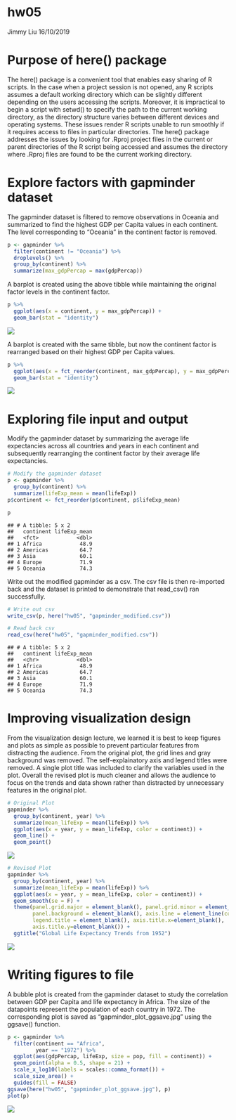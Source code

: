 hw05
================
Jimmy Liu
16/10/2019

# Purpose of here() package

The here() package is a convenient tool that enables easy sharing of R
scripts. In the case when a project session is not opened, any R scripts
assumes a default working directory which can be slightly different
depending on the users accessing the scripts. Moreover, it is
impractical to begin a script with setwd() to specify the path to the
current working directory, as the directory structure varies between
different devices and operating systems. These issues render R scripts
unable to run smoothly if it requires access to files in particular
directories. The here() package addresses the issues by looking for
.Rproj project files in the current or parent directories of the R
script being accessed and assumes the directory where .Rproj files are
found to be the current working directory.

# Explore factors with gapminder dataset

The gapminder dataset is filtered to remove observations in Oceania and
summarized to find the highest GDP per Capita values in each continent.
The level corresponding to “Oceania” in the continent factor is removed.

``` r
p <- gapminder %>% 
  filter(continent != "Oceania") %>% 
  droplevels() %>% 
  group_by(continent) %>% 
  summarize(max_gdpPercap = max(gdpPercap))
```

A barplot is created using the above tibble while maintaining the
original factor levels in the continent factor.

``` r
p %>% 
  ggplot(aes(x = continent, y = max_gdpPercap)) +
  geom_bar(stat = "identity")
```

![](hw05_files/figure-gfm/unnamed-chunk-3-1.png)<!-- -->

A barplot is created with the same tibble, but now the continent factor
is rearranged based on their highest GDP per Capita values.

``` r
p %>% 
  ggplot(aes(x = fct_reorder(continent, max_gdpPercap), y = max_gdpPercap)) +
  geom_bar(stat = "identity")
```

![](hw05_files/figure-gfm/unnamed-chunk-4-1.png)<!-- -->

# Exploring file input and output

Modify the gapminder dataset by summarizing the average life
expectancies across all countries and years in each continent and
subsequently rearranging the continent factor by their average life
expectancies.

``` r
# Modify the gapminder dataset
p <- gapminder %>% 
  group_by(continent) %>% 
  summarize(lifeExp_mean = mean(lifeExp))
p$continent <- fct_reorder(p$continent, p$lifeExp_mean)

p
```

    ## # A tibble: 5 x 2
    ##   continent lifeExp_mean
    ##   <fct>            <dbl>
    ## 1 Africa            48.9
    ## 2 Americas          64.7
    ## 3 Asia              60.1
    ## 4 Europe            71.9
    ## 5 Oceania           74.3

Write out the modified gapminder as a csv. The csv file is then
re-imported back and the dataset is printed to demonstrate that
read\_csv() ran successfully.

``` r
# Write out csv
write_csv(p, here("hw05", "gapminder_modified.csv"))

# Read back csv
read_csv(here("hw05", "gapminder_modified.csv"))
```

    ## # A tibble: 5 x 2
    ##   continent lifeExp_mean
    ##   <chr>            <dbl>
    ## 1 Africa            48.9
    ## 2 Americas          64.7
    ## 3 Asia              60.1
    ## 4 Europe            71.9
    ## 5 Oceania           74.3

# Improving visualization design

From the visualization design lecture, we learned it is best to keep
figures and plots as simple as possible to prevent particular features
from distracting the audience. From the original plot, the grid lines
and gray background was removed. The self-explainatory axis and legend
titles were removed. A single plot title was included to clarify the
variables used in the plot. Overall the revised plot is much cleaner and
allows the audience to focus on the trends and data shown rather than
distracted by unnecessary features in the original plot.

``` r
# Original Plot
gapminder %>%
  group_by(continent, year) %>% 
  summarize(mean_lifeExp = mean(lifeExp)) %>% 
  ggplot(aes(x = year, y = mean_lifeExp, color = continent)) +
  geom_line() +
  geom_point()
```

![](hw05_files/figure-gfm/unnamed-chunk-7-1.png)<!-- -->

``` r
# Revised Plot
gapminder %>%
  group_by(continent, year) %>% 
  summarize(mean_lifeExp = mean(lifeExp)) %>% 
  ggplot(aes(x = year, y = mean_lifeExp, color = continent)) +
  geom_smooth(se = F) +
  theme(panel.grid.major = element_blank(), panel.grid.minor = element_blank(),
        panel.background = element_blank(), axis.line = element_line(colour = "black"),
        legend.title = element_blank(), axis.title.x=element_blank(), 
        axis.title.y=element_blank()) +
  ggtitle("Global Life Expectancy Trends from 1952")
```

![](hw05_files/figure-gfm/unnamed-chunk-8-1.png)<!-- -->

# Writing figures to file

A bubble plot is created from the gapminder dataset to study the
correlation between GDP per Capita and life expectancy in Africa. The
size of the datapoints represent the population of each country in 1972.
The corresponding plot is saved as “gapminder\_plot\_ggsave.jpg” using
the ggsave() function.

``` r
p <- gapminder %>% 
  filter(continent == "Africa",
         year == "1972") %>% 
  ggplot(aes(gdpPercap, lifeExp, size = pop, fill = continent)) +
  geom_point(alpha = 0.5, shape = 21) +
  scale_x_log10(labels = scales::comma_format()) +
  scale_size_area() +
  guides(fill = FALSE)
ggsave(here("hw05", "gapminder_plot_ggsave.jpg"), p)
plot(p)
```

![](hw05_files/figure-gfm/unnamed-chunk-9-1.png)<!-- -->
